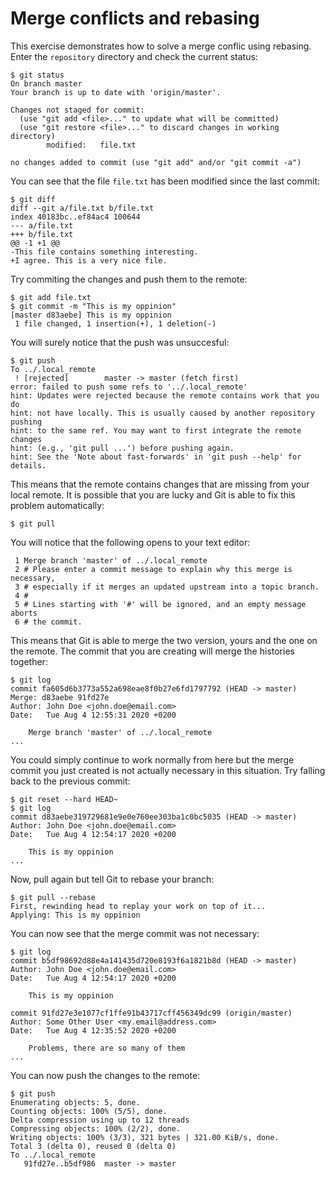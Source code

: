 # Merge conflicts and rebasing

This exercise demonstrates how to solve a merge conflic using rebasing. Enter
the `repository` directory and check the current status:

```
$ git status
On branch master
Your branch is up to date with 'origin/master'.

Changes not staged for commit:
  (use "git add <file>..." to update what will be committed)
  (use "git restore <file>..." to discard changes in working directory)
        modified:   file.txt

no changes added to commit (use "git add" and/or "git commit -a")
```

You can see that the file `file.txt` has been modified since the last commit:

```
$ git diff
diff --git a/file.txt b/file.txt
index 40183bc..ef84ac4 100644
--- a/file.txt
+++ b/file.txt
@@ -1 +1 @@
-This file contains something interesting.
+I agree. This is a very nice file.
```

Try commiting the changes and push them to the remote:

```
$ git add file.txt 
$ git commit -m "This is my oppinion"
[master d83aebe] This is my oppinion
 1 file changed, 1 insertion(+), 1 deletion(-)
```

You will surely notice that the push was unsuccesful:

```
$ git push
To ../.local_remote
 ! [rejected]        master -> master (fetch first)
error: failed to push some refs to '../.local_remote'
hint: Updates were rejected because the remote contains work that you do
hint: not have locally. This is usually caused by another repository pushing
hint: to the same ref. You may want to first integrate the remote changes
hint: (e.g., 'git pull ...') before pushing again.
hint: See the 'Note about fast-forwards' in 'git push --help' for details.
```

This means that the remote contains changes that are missing from your local
remote. It is possible that you are lucky and Git is able to fix this problem
automatically:

```
$ git pull
```

You will notice that the following opens to your text editor:

```
 1 Merge branch 'master' of ../.local_remote
 2 # Please enter a commit message to explain why this merge is necessary,
 3 # especially if it merges an updated upstream into a topic branch.
 4 #
 5 # Lines starting with '#' will be ignored, and an empty message aborts
 6 # the commit.
```
 
This means that Git is able to merge the two version, yours and the one on the
remote. The commit that you are creating will merge the histories together:

```
$ git log
commit fa605d6b3773a552a698eae8f0b27e6fd1797792 (HEAD -> master)
Merge: d83aebe 91fd27e
Author: John Doe <john.doe@email.com>
Date:   Tue Aug 4 12:55:31 2020 +0200

    Merge branch 'master' of ../.local_remote
...
```

You could simply continue to work normally from here but the merge commit you
just created is not actually necessary in this situation. Try falling back to
the previous commit:

```
$ git reset --hard HEAD~
$ git log
commit d83aebe319729681e9e0e760ee303ba1c0bc5035 (HEAD -> master)
Author: John Doe <john.doe@email.com>
Date:   Tue Aug 4 12:54:17 2020 +0200

    This is my oppinion
...
```

Now, pull again but tell Git to rebase your branch:

```
$ git pull --rebase
First, rewinding head to replay your work on top of it...
Applying: This is my oppinion
```

You can now see that the merge commit was not necessary:

```
$ git log
commit b5df98692d88e4a141435d720e8193f6a1821b8d (HEAD -> master)
Author: John Doe <john.doe@email.com>
Date:   Tue Aug 4 12:54:17 2020 +0200

    This is my oppinion

commit 91fd27e3e1077cf1ffe91b43717cff456349dc99 (origin/master)
Author: Some Other User <my.email@address.com>
Date:   Tue Aug 4 12:35:52 2020 +0200

    Problems, there are so many of them
...
```

You can now push the changes to the remote:

```
$ git push
Enumerating objects: 5, done.
Counting objects: 100% (5/5), done.
Delta compression using up to 12 threads
Compressing objects: 100% (2/2), done.
Writing objects: 100% (3/3), 321 bytes | 321.00 KiB/s, done.
Total 3 (delta 0), reused 0 (delta 0)
To ../.local_remote
   91fd27e..b5df986  master -> master
```
